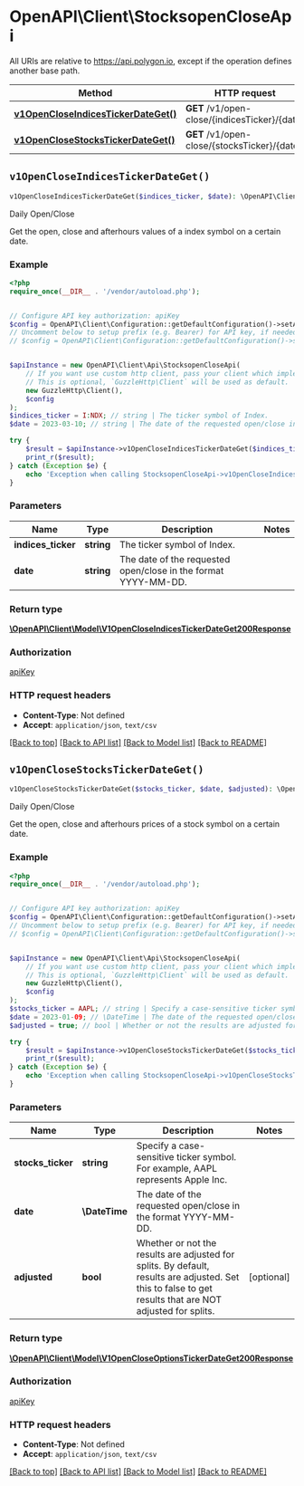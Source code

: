 # OpenAPI\Client\StocksopenCloseApi

All URIs are relative to https://api.polygon.io, except if the operation defines another base path.

| Method | HTTP request | Description |
| ------------- | ------------- | ------------- |
| [**v1OpenCloseIndicesTickerDateGet()**](StocksopenCloseApi.md#v1OpenCloseIndicesTickerDateGet) | **GET** /v1/open-close/{indicesTicker}/{date} | Daily Open/Close |
| [**v1OpenCloseStocksTickerDateGet()**](StocksopenCloseApi.md#v1OpenCloseStocksTickerDateGet) | **GET** /v1/open-close/{stocksTicker}/{date} | Daily Open/Close |


## `v1OpenCloseIndicesTickerDateGet()`

```php
v1OpenCloseIndicesTickerDateGet($indices_ticker, $date): \OpenAPI\Client\Model\V1OpenCloseIndicesTickerDateGet200Response
```

Daily Open/Close

Get the open, close and afterhours values of a index symbol on a certain date.

### Example

```php
<?php
require_once(__DIR__ . '/vendor/autoload.php');


// Configure API key authorization: apiKey
$config = OpenAPI\Client\Configuration::getDefaultConfiguration()->setApiKey('apiKey', 'YOUR_API_KEY');
// Uncomment below to setup prefix (e.g. Bearer) for API key, if needed
// $config = OpenAPI\Client\Configuration::getDefaultConfiguration()->setApiKeyPrefix('apiKey', 'Bearer');


$apiInstance = new OpenAPI\Client\Api\StocksopenCloseApi(
    // If you want use custom http client, pass your client which implements `GuzzleHttp\ClientInterface`.
    // This is optional, `GuzzleHttp\Client` will be used as default.
    new GuzzleHttp\Client(),
    $config
);
$indices_ticker = I:NDX; // string | The ticker symbol of Index.
$date = 2023-03-10; // string | The date of the requested open/close in the format YYYY-MM-DD.

try {
    $result = $apiInstance->v1OpenCloseIndicesTickerDateGet($indices_ticker, $date);
    print_r($result);
} catch (Exception $e) {
    echo 'Exception when calling StocksopenCloseApi->v1OpenCloseIndicesTickerDateGet: ', $e->getMessage(), PHP_EOL;
}
```

### Parameters

| Name | Type | Description  | Notes |
| ------------- | ------------- | ------------- | ------------- |
| **indices_ticker** | **string**| The ticker symbol of Index. | |
| **date** | **string**| The date of the requested open/close in the format YYYY-MM-DD. | |

### Return type

[**\OpenAPI\Client\Model\V1OpenCloseIndicesTickerDateGet200Response**](../Model/V1OpenCloseIndicesTickerDateGet200Response.md)

### Authorization

[apiKey](../../README.md#apiKey)

### HTTP request headers

- **Content-Type**: Not defined
- **Accept**: `application/json`, `text/csv`

[[Back to top]](#) [[Back to API list]](../../README.md#endpoints)
[[Back to Model list]](../../README.md#models)
[[Back to README]](../../README.md)

## `v1OpenCloseStocksTickerDateGet()`

```php
v1OpenCloseStocksTickerDateGet($stocks_ticker, $date, $adjusted): \OpenAPI\Client\Model\V1OpenCloseOptionsTickerDateGet200Response
```

Daily Open/Close

Get the open, close and afterhours prices of a stock symbol on a certain date.

### Example

```php
<?php
require_once(__DIR__ . '/vendor/autoload.php');


// Configure API key authorization: apiKey
$config = OpenAPI\Client\Configuration::getDefaultConfiguration()->setApiKey('apiKey', 'YOUR_API_KEY');
// Uncomment below to setup prefix (e.g. Bearer) for API key, if needed
// $config = OpenAPI\Client\Configuration::getDefaultConfiguration()->setApiKeyPrefix('apiKey', 'Bearer');


$apiInstance = new OpenAPI\Client\Api\StocksopenCloseApi(
    // If you want use custom http client, pass your client which implements `GuzzleHttp\ClientInterface`.
    // This is optional, `GuzzleHttp\Client` will be used as default.
    new GuzzleHttp\Client(),
    $config
);
$stocks_ticker = AAPL; // string | Specify a case-sensitive ticker symbol. For example, AAPL represents Apple Inc.
$date = 2023-01-09; // \DateTime | The date of the requested open/close in the format YYYY-MM-DD.
$adjusted = true; // bool | Whether or not the results are adjusted for splits.  By default, results are adjusted. Set this to false to get results that are NOT adjusted for splits.

try {
    $result = $apiInstance->v1OpenCloseStocksTickerDateGet($stocks_ticker, $date, $adjusted);
    print_r($result);
} catch (Exception $e) {
    echo 'Exception when calling StocksopenCloseApi->v1OpenCloseStocksTickerDateGet: ', $e->getMessage(), PHP_EOL;
}
```

### Parameters

| Name | Type | Description  | Notes |
| ------------- | ------------- | ------------- | ------------- |
| **stocks_ticker** | **string**| Specify a case-sensitive ticker symbol. For example, AAPL represents Apple Inc. | |
| **date** | **\DateTime**| The date of the requested open/close in the format YYYY-MM-DD. | |
| **adjusted** | **bool**| Whether or not the results are adjusted for splits.  By default, results are adjusted. Set this to false to get results that are NOT adjusted for splits. | [optional] |

### Return type

[**\OpenAPI\Client\Model\V1OpenCloseOptionsTickerDateGet200Response**](../Model/V1OpenCloseOptionsTickerDateGet200Response.md)

### Authorization

[apiKey](../../README.md#apiKey)

### HTTP request headers

- **Content-Type**: Not defined
- **Accept**: `application/json`, `text/csv`

[[Back to top]](#) [[Back to API list]](../../README.md#endpoints)
[[Back to Model list]](../../README.md#models)
[[Back to README]](../../README.md)
